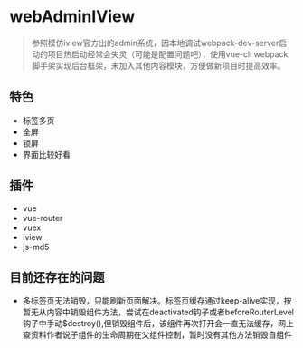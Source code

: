 # webAdminIView

> 参照模仿iview官方出的admin系统，因本地调试webpack-dev-server启动的项目热启动经常会失灵（可能是配置问题吧），使用vue-cli webpack脚手架实现后台框架，未加入其他内容模块，方便做新项目时提高效率。

## 特色

- 标签多页
- 全屏
- 锁屏
- 界面比较好看

## 插件

- vue
- vue-router
- vuex
- iview
- js-md5

## 目前还存在的问题

- 多标签页无法销毁，只能刷新页面解决。标签页缓存通过keep-alive实现，按暂无从内容中销毁组件方法，尝试在deactivated钩子或者beforeRouterLevel钩子中手动$destroy(),但销毁组件后，该组件再次打开会一直无法缓存，网上查资料作者说子组件的生命周期在父组件控制，暂时没有其他方法销毁自组件